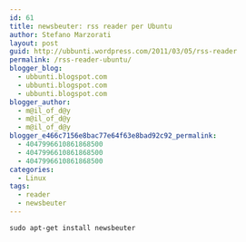 ```yaml
---
id: 61
title: newsbeuter: rss reader per Ubuntu
author: Stefano Marzorati
layout: post
guid: http://ubbunti.wordpress.com/2011/03/05/rss-reader
permalink: /rss-reader-ubuntu/
blogger_blog:
  - ubbunti.blogspot.com
  - ubbunti.blogspot.com
  - ubbunti.blogspot.com
blogger_author:
  - m@il_of_d@y
  - m@il_of_d@y
  - m@il_of_d@y
blogger_e466c7156e8bac77e64f63e8bad92c92_permalink:
  - 4047996610861868500
  - 4047996610861868500
  - 4047996610861868500
categories:
  - Linux
tags:
  - reader
  - newsbeuter
---
```

`sudo apt-get install newsbeuter`